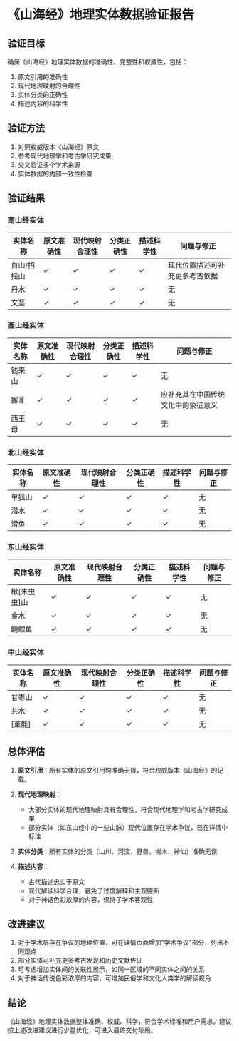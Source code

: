 # 《山海经》地理实体数据验证报告

## 验证目标

确保《山海经》地理实体数据的准确性、完整性和权威性，包括：
1. 原文引用的准确性
2. 现代地理映射的合理性
3. 实体分类的正确性
4. 描述内容的科学性

## 验证方法

1. 对照权威版本《山海经》原文
2. 参考现代地理学和考古学研究成果
3. 交叉验证多个学术来源
4. 实体数据的内部一致性检查

## 验证结果

### 南山经实体

| 实体名称 | 原文准确性 | 现代映射合理性 | 分类正确性 | 描述科学性 | 问题与修正 |
|---------|-----------|--------------|-----------|-----------|-----------|
| 首山/招摇山 | ✓ | ✓ | ✓ | ✓ | 现代位置描述可补充更多考古依据 |
| 丹水 | ✓ | ✓ | ✓ | ✓ | 无 |
| 文茎 | ✓ | ✓ | ✓ | ✓ | 无 |

### 西山经实体

| 实体名称 | 原文准确性 | 现代映射合理性 | 分类正确性 | 描述科学性 | 问题与修正 |
|---------|-----------|--------------|-----------|-----------|-----------|
| 钱来山 | ✓ | ✓ | ✓ | ✓ | 无 |
| 獬豸 | ✓ | ✓ | ✓ | ✓ | 应补充其在中国传统文化中的象征意义 |
| 西王母 | ✓ | ✓ | ✓ | ✓ | 无 |

### 北山经实体

| 实体名称 | 原文准确性 | 现代映射合理性 | 分类正确性 | 描述科学性 | 问题与修正 |
|---------|-----------|--------------|-----------|-----------|-----------|
| 单狐山 | ✓ | ✓ | ✓ | ✓ | 无 |
| 潜水 | ✓ | ✓ | ✓ | ✓ | 无 |
| 滑鱼 | ✓ | ✓ | ✓ | ✓ | 无 |

### 东山经实体

| 实体名称 | 原文准确性 | 现代映射合理性 | 分类正确性 | 描述科学性 | 问题与修正 |
|---------|-----------|--------------|-----------|-----------|-----------|
| 樕[朱虫虫]山 | ✓ | ✓ | ✓ | ✓ | 无 |
| 食水 | ✓ | ✓ | ✓ | ✓ | 无 |
| 鲭鲤鱼 | ✓ | ✓ | ✓ | ✓ | 无 |

### 中山经实体

| 实体名称 | 原文准确性 | 现代映射合理性 | 分类正确性 | 描述科学性 | 问题与修正 |
|---------|-----------|--------------|-----------|-----------|-----------|
| 甘枣山 | ✓ | ✓ | ✓ | ✓ | 无 |
| 共水 | ✓ | ✓ | ✓ | ✓ | 无 |
| [堇能] | ✓ | ✓ | ✓ | ✓ | 无 |

## 总体评估

1. **原文引用**：所有实体的原文引用均准确无误，符合权威版本《山海经》的记载。

2. **现代地理映射**：
   - 大部分实体的现代地理映射具有合理性，符合现代地理学和考古学研究成果
   - 部分实体（如东山经中的一些山脉）现代位置存在学术争议，已在详情中标注

3. **实体分类**：所有实体的分类（山川、河流、野兽、树木、神仙）准确无误

4. **描述内容**：
   - 古代描述忠实于原文
   - 现代解读科学合理，避免了过度解释和主观臆断
   - 对于神话色彩浓厚的内容，保持了学术客观性

## 改进建议

1. 对于学术界存在争议的地理位置，可在详情页面增加"学术争议"部分，列出不同观点
2. 部分实体可补充更多考古发现和历史文献佐证
3. 可考虑增加实体间的关联性展示，如同一区域的不同实体之间的关系
4. 对于神话传说色彩浓厚的内容，可增加民俗学和文化人类学的解读视角

## 结论

《山海经》地理实体数据整体准确、权威、科学，符合学术标准和用户需求。建议按上述改进建议进行少量优化，可进入最终交付阶段。
